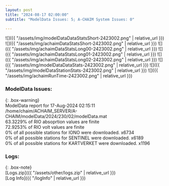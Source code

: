 ```yaml
---
layout: post
title: "2024-08-17 02:00:00"
subtitle: "ModelData Issues: 5; A-CHAIM System Issues: 0"

---
```


![]({{ "/assets/img/modelDataDataStatsShort-2423002.png" | relative_url }})
![]({{ "/assets/img/achaimDataStatsShort-2423002.png" | relative_url }})
![]({{ "/assets/img/achaimDataStatsLong00-2423002.png" | relative_url }})
![]({{ "/assets/img/achaimDataStatsLong01-2423002.png" | relative_url }})
![]({{ "/assets/img/achaimDataStatsLong02-2423002.png" | relative_url }})
![]({{ "/assets/img/modelDataDataStats-2423002.png" | relative_url }})
![]({{ "/assets/img/modelDataStationStats-2423002.png" | relative_url }})
![]({{ "/assets/img/achaimRunTime-2423002.png" | relative_url }})


### ModelData Issues:  
  
{: .box-warning}  
 ModelData report for 17-Aug-2024 02:15:11   
 /home/chaim/ACHAIM_SERVER/A-CHAIM/modelData/2024/230/02/modelData.mat   
 63.3229% of RIO absoprtion values are finite   
 72.9253% of RIO volt values are finite   
 0% of all possible stations for IONO were downloaded. x6734   
 0% of all possible stations for SENTINEL were downloaded. x6189   
 0% of all possible stations for KARTVERKET were downloaded. x1196   
  


### Logs:  
  
{: .box-note}  
[Logs.zip]({{ "/assets/other/logs.zip" | relative_url }})  
[Log Info]({{ "/logInfo" | relative_url }})  
